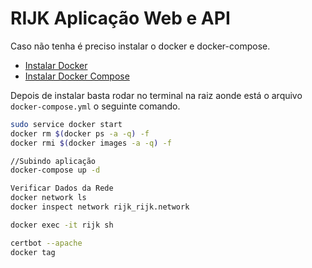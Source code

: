 # RIJK Aplicação Web e API

Caso não tenha é preciso instalar o docker e docker-compose.

- [Instalar Docker](https://docs.docker.com/install/)
- [Instalar Docker Compose](https://docs.docker.com/compose/install/)

Depois de instalar basta rodar no terminal na raiz aonde está o arquivo `docker-compose.yml` o seguinte comando.

```bash
sudo service docker start
docker rm $(docker ps -a -q) -f
docker rmi $(docker images -a -q) -f

//Subindo aplicação
docker-compose up -d

Verificar Dados da Rede
docker network ls
docker inspect network rijk_rijk.network

docker exec -it rijk sh

certbot --apache
docker tag

```
